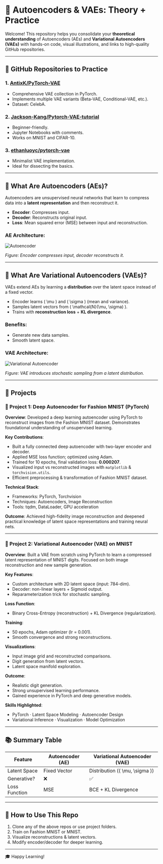 # 🧠 Autoencoders & VAEs: Theory + Practice

Welcome! This repository helps you consolidate your **theoretical understanding** of Autoencoders (AEs) and **Variational Autoencoders (VAEs)** with hands-on code, visual illustrations, and links to high-quality GitHub repositories.

---

## 🔧 GitHub Repositories to Practice 

### 1. [AntixK/PyTorch-VAE](https://github.com/AntixK/PyTorch-VAE)
- Comprehensive VAE collection in PyTorch.
- Implements multiple VAE variants (Beta-VAE, Conditional-VAE, etc.).
- Dataset: CelebA.

### 2. [Jackson-Kang/Pytorch-VAE-tutorial](https://github.com/Jackson-Kang/Pytorch-VAE-tutorial)
- Beginner-friendly.
- Jupyter Notebooks with comments.
- Works on MNIST and CIFAR-10.

### 3. [ethanluoyc/pytorch-vae](https://github.com/ethanluoyc/pytorch-vae)
- Minimalist VAE implementation.
- Ideal for dissecting the basics.

---

## 🧠 What Are Autoencoders (AEs)?

Autoencoders are unsupervised neural networks that learn to compress data into a **latent representation** and then reconstruct it.

- **Encoder**: Compresses input.
- **Decoder**: Reconstructs original input.
- **Loss**: Mean squared error (MSE) between input and reconstruction.

### AE Architecture:
![Autoencoder](AE.avif)

*Figure: Encoder compresses input, decoder reconstructs it.*

---

## 🤯 What Are Variational Autoencoders (VAEs)? 

VAEs extend AEs by learning a **distribution** over the latent space instead of a fixed vector.

- Encoder learns \( \mu \) and \( \sigma \) (mean and variance).
- Samples latent vectors from \( \mathcal{N}(\mu, \sigma) \).
- Trains with **reconstruction loss** + **KL divergence**.

### Benefits:
- Generate new data samples.
- Smooth latent space.

### VAE Architecture:
![Variational Autoencoder](VAE.jpg) 

*Figure: VAE introduces stochastic sampling from a latent distribution.*

---

## 📁 Projects
 
### 📌 Project 1: Deep Autoencoder for Fashion MNIST (PyTorch)

**Overview**:
Developed a deep learning autoencoder using PyTorch to reconstruct images from the Fashion MNIST dataset. Demonstrates foundational understanding of unsupervised learning.

**Key Contributions**:
- Built a fully connected deep autoencoder with two-layer encoder and decoder.
- Applied MSE loss function; optimized using Adam.
- Trained for 10 epochs, final validation loss: **0.000207**.
- Visualized input vs reconstructed images with `matplotlib` & `torchvision.utils`.
- Efficient preprocessing & transformation of Fashion MNIST dataset.

**Technical Stack**:
- Frameworks: PyTorch, Torchvision
- Techniques: Autoencoders, Image Reconstruction
- Tools: tqdm, DataLoader, GPU acceleration

**Outcome**:
Achieved high-fidelity image reconstruction and deepened practical knowledge of latent space representations and training neural nets.

---

### 📌 Project 2: Variational Autoencoder (VAE) on MNIST

**Overview**:
Built a VAE from scratch using PyTorch to learn a compressed latent representation of MNIST digits. Focused on both image reconstruction and new sample generation.

**Key Features**:
- Custom architecture with 2D latent space (input: 784-dim).
- Decoder: non-linear layers + Sigmoid output.
- Reparameterization trick for stochastic sampling.

**Loss Function**:
- Binary Cross-Entropy (reconstruction) + KL Divergence (regularization).

**Training**:
- 50 epochs, Adam optimizer (lr = 0.001).
- Smooth convergence and strong reconstructions.

**Visualizations**:
- Input image grid and reconstructed comparisons.
- Digit generation from latent vectors.
- Latent space manifold exploration.

**Outcome**:
- Realistic digit generation.
- Strong unsupervised learning performance.
- Gained experience in PyTorch and deep generative models.

**Skills Highlighted**:
- PyTorch · Latent Space Modeling · Autoencoder Design
- Variational Inference · Visualization · Model Optimization

---

## 📚 Summary Table

| Feature             | Autoencoder (AE)         | Variational Autoencoder (VAE)        |
|---------------------|--------------------------|---------------------------------------|
| Latent Space        | Fixed Vector             | Distribution (\( \mu, \sigma \))     |
| Generative?         | ❌                       | ✅                                     |
| Loss Function       | MSE                      | BCE + KL Divergence                   |

---

## 📂 How to Use This Repo

1. Clone any of the above repos or use project folders.
2. Train on Fashion MNIST or MNIST.
3. Visualize reconstructions & latent vectors.
4. Modify encoder/decoder for deeper learning.

---

🎓 Happy Learning!
